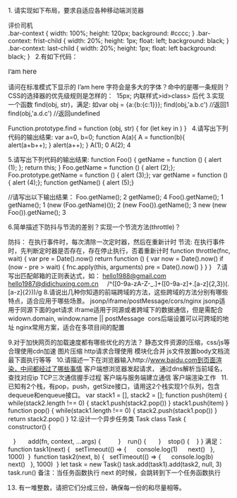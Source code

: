 1. 请实现如下布局，要求自适应各种移动端浏览器
 
<div class="bar-context">
<div></div>
<div>评价司机</div>
<div></div>
</div>
.bar-context {
width: 100%;
height: 120px;
background: #cccc;
}
.bar-context: frist-child {
width: 20%;
height: 1px;
float: left;
background: black;
}
.bar-context: last-child {
width: 20%;
height: 1px;
float: left
background: black;
}
 
2.有如下代码：
<style type="text/css">
#a {font-size:12px}
div p{ font-size:13px }
.a .b .c{ font-size:15px }
#b{ font-size:15px }
div .c{ font-size:15px }
</style>
<div id="a" class="a">
<div id="b" class="b">
<p id="c" class="c">I’am here</p>
</div>
</div>
请问在标准模式下显示的 I’am here 字符会是多大的字体？命中的是哪一条规则？CSS的选择器的优先级规则是怎样的：
 15px; 内联样式>id>class> 后代
3.实现一个函数 find(obj, str)，满足:
如var obj = {a:{b:{c:1}}};
find(obj,'a.b.c') //返回1
find(obj,'a.d.c') //返回undefined 

Function.prototype.find = function (obj, str) {
for (let key in )
}
 
4.请写出下列代码的输出结果:
var a=0,
b=0;
function A(a){
A = function(b){
                alert(a+b++);
}
alert(a++);
}
A(1); 0
A(2); 4

5.请写出下列代码的输出结果:
function Foo() {
    getName = function () { alert (1); };
    return this;
}
Foo.getName = function () { alert (2);};
Foo.prototype.getName = function () { alert (3);};
var getName = function () { alert (4);};
function getName() { alert (5);}
 
//请写出以下输出结果：
Foo.getName(); 2
getName(); 4
Foo().getName(); 1
getName(); 1
(new (Foo.getName)()); 2
(new Foo()).getName(); 3
new (new Foo()).getName(); 3

6.简单描述下防抖与节流的差别？实现一个节流方法(throttle)？

防抖： 在执行事件时，每次清除一次定时器，然后在重新计时
节流: 在执行事件时，先判断定时器是否存在，存在停止执行，否着重新计时
function throttle(fnc, wait) {
var pre = Date().now()
return function () {
var now = Date().now()
if (now - pre > wait) {
fnc.apply(this, arguments)
pre = Date().now()
}
}
}
 
7.请写出匹配邮箱的正则表达式，如：
hello1988@gmail.com
hello1987@didichuxing.com.cn   
 /^([0-9a-zA-Z\-_.\]+([0-9a-z]+\.[a-z]{2,3})(\.[a-z]{2}))/g
8.请说出几种你知道的前端跨域的方法，这些跨域的方法分别有哪些特点，适合应用于哪些场景。
jsonp/iframe/postMessage/cors/nginx
jsonp适用于同源下面的get请求
iframe适用于同源或者跨域下的数据通信，但是需配合widown.domain, window.name || postMessage
 cors后端设置可以可跨域的地址
nginx常用方案，适合在多项目间的配置

9.对于加快网页的加载速度都有哪些优化的方法？
静态文件资源的压缩，css/js等
合理使用cdn加速
图片压缩
http请求合理使用
模块化合并
js文件放置body文档流最下面执行等等
 
10.请描述一下在浏览器输入http://www.baidu.com到页面渲染，中间都经过了哪些事情
客户端想浏览器发起请求，
通过dns解析当前域名，查找对应ip
TCP三次通信握手过程
客户端与服务端建立通信
客户端渲染工作
 
11.已知有2个栈，有pop，push，getSize接口，请用这2个栈实现1个队列，包含dequeue和enqueue接口。
var stack1 = [], stack2 = [];
function push(item) {
while(stack2.length !== 0) {
stack1.push(stack2.pop())
}
stack1.push(item)
}
function pop() {
while(stack1.length !== 0) {
stack2.push(stack1.pop())
}
return stack2.pop()
}
12.设计一个异步任务类 Task
class Task {
   constructor() {

   }
  
   add(fn, context, …args) {
     
   }
   run() {
  
   }
   stop() {
   }
}
满足：
function task1(next) {
  setTimeout(() => {
     console.log(1)
     next()
  }, 1000)
 }
 function task2(next, b) {
  setTimeout(() => {
     console.log(b)
     next()
  }, 1000)
 }
let task = new Task()
task.add(task1).add(task2, null, 3)
task.run()
备注：当任务函数执行 next 的时候，会跳转到下一个任务函数执行

13. 有一堆整数，请把它们分成三份，确保每一份的和尽量相等。
